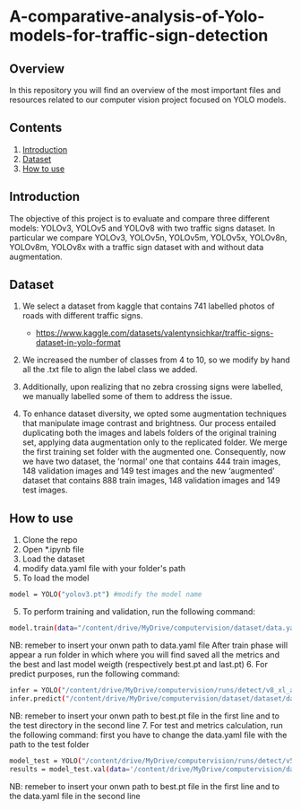 # A-comparative-analysis-of-Yolo-models-for-traffic-sign-detection

## Overview
In this repository you will find an overview of the most important files and resources related to our computer vision project focused on YOLO models.

## Contents

1. [Introduction](#introduction)
2. [Dataset](#dataset)
3. [How to use](#how-to-use)

## Introduction 
The objective of this project is to evaluate and compare three different models: YOLOv3, YOLOv5 and YOLOv8 with two traffic signs dataset. In particular we compare YOLOv3, YOLOv5n, YOLOv5m, YOLOv5x, YOLOv8n, YOLOv8m, YOLOv8x with a traffic sign dataset with and without data augmentation. 

## Dataset
1. We select a dataset from kaggle that contains 741 labelled photos of roads with different traffic signs.
   -  https://www.kaggle.com/datasets/valentynsichkar/traffic-signs-dataset-in-yolo-format

2. We increased the number of classes from 4 to 10, so we modify by hand all the .txt file to align the label class we added.

4. Additionally, upon realizing that no zebra crossing signs were labelled, we manually labelled some of them to address the issue.

5. To enhance dataset diversity, we opted some augmentation techniques that manipulate image contrast and brightness. Our process entailed duplicating both the images and labels folders of the original training set, applying data augmentation only to the replicated folder. We merge the first training set folder with the augmented one. Consequently, now we have two dataset, the ‘normal’ one that contains 444 train images, 148 validation images and 149 test images and the new ‘augmented’ dataset that contains 888 train images, 148 validation images and 149 test images.

## How to use
1. Clone the repo
2. Open *.ipynb file
3. Load the dataset
4. modify data.yaml file with your folder's path
5. To load the model
```bash
model = YOLO("yolov3.pt") #modify the model name
```
5. To perform training and validation, run the following command:
```bash
model.train(data="/content/drive/MyDrive/computervision/dataset/data.yaml", epochs = 30) #change the number of epochs
```
NB: remeber to insert your onwn path to data.yaml file
After train phase will appear a run folder in which where you will find saved all the metrics and the best and last model weigth (respectively best.pt and last.pt)
6. For predict purposes, run the following command:
```bash
infer = YOLO("/content/drive/MyDrive/computervision/runs/detect/v8_xl_aug/weights/best.pt")
infer.predict("/content/drive/MyDrive/computervision/dataset/dataset/datasets/test/images", save = True , save_txt = True )
```
NB: remeber to insert your onwn path to best.pt file in the first line and to the test directory in the second line
7. For test and metrics calculation, run the following command:
first you have to change the data.yaml file with the path to the test folder
```bash
model_test = YOLO("/content/drive/MyDrive/computervision/runs/detect/v5_m_30epoche/weights/best.pt")
results = model_test.val(data='/content/drive/MyDrive/computervision/dataset/data.yaml',conf=0.2,iou=0.5,split='test')
```
NB: remeber to insert your onwn path to best.pt file in the first line and to the data.yaml file in the second line



